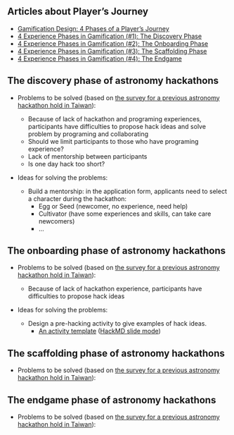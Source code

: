## Articles about Player’s Journey
* [Gamification Design: 4 Phases of a Player’s Journey](https://yukaichou.com/gamification-examples/experience-phases-game/)
* [4 Experience Phases in Gamification (#1): The Discovery Phase](https://yukaichou.com/gamification-study/4-experience-phases-gamification-1-discovery-phase/)
* [4 Experience Phases in Gamification (#2): The Onboarding Phase](https://yukaichou.com/gamification-study/4-experience-phases-gamification-2-onboarding-phase/)
* [4 Experience Phases in Gamification (#3): The Scaffolding Phase](https://yukaichou.com/gamification-study/4-experience-phases-gamification-3-scaffolding-phase/)
* [4 Experience Phases in Gamification (#4): The Endgame](https://yukaichou.com/gamification-study/4-experience-phases-gamification-4-endgame/)

## The discovery phase of astronomy hackathons
* Problems to be solved (based on [the survey for a previous astronomy hackathon hold in Taiwan](https://coggle.it/diagram/XO_ETNAsCBx_Q-6r/t/20190525%E8%88%88%E5%A4%A7%E9%99%84%E4%B8%AD%E5%A4%A9%E6%96%87%E9%BB%91%E5%AE%A2%E6%9D%BE%E5%8F%83%E8%88%87%E8%80%85%E5%95%8F%E5%8D%B7%E5%9B%9E%E9%A5%8B/5de4484f926ef6a3842e2b0bbbfef87af42cb01b847269970d1559ca345cd6e5)):
  * Because of lack of hackathon and programing experiences, participants have difficulties to propose hack ideas and solve problem by programing and collaborating
  * Should we limit participants to those who have programing experience?
  * Lack of mentorship between participants
  * Is one day hack too short?
  
* Ideas for solving the problems:
  * Build a mentorship: in the application form, applicants need to select a character during the hackathon:
    * Egg or Seed (newcomer, no experience, need help)
    * Cultivator (have some experiences and skills, can take care newcomers)
    * ... 


## The onboarding phase of astronomy hackathons
* Problems to be solved (based on [the survey for a previous astronomy hackathon hold in Taiwan](https://coggle.it/diagram/XO_ETNAsCBx_Q-6r/t/20190525%E8%88%88%E5%A4%A7%E9%99%84%E4%B8%AD%E5%A4%A9%E6%96%87%E9%BB%91%E5%AE%A2%E6%9D%BE%E5%8F%83%E8%88%87%E8%80%85%E5%95%8F%E5%8D%B7%E5%9B%9E%E9%A5%8B/5de4484f926ef6a3842e2b0bbbfef87af42cb01b847269970d1559ca345cd6e5)):
  * Because of lack of hackathon experience, participants have difficulties to propose hack ideas

* Ideas for solving the problems:
  * Design a pre-hacking activity to give examples of hack ideas.
    * [An activity template](./OnboardingPhase_PreHackingActivity.md) ([HackMD slide mode](https://hackmd.io/@astrobackhacker/By8aMzNSS))


## The scaffolding phase of astronomy hackathons
* Problems to be solved (based on [the survey for a previous astronomy hackathon hold in Taiwan](https://coggle.it/diagram/XO_ETNAsCBx_Q-6r/t/20190525%E8%88%88%E5%A4%A7%E9%99%84%E4%B8%AD%E5%A4%A9%E6%96%87%E9%BB%91%E5%AE%A2%E6%9D%BE%E5%8F%83%E8%88%87%E8%80%85%E5%95%8F%E5%8D%B7%E5%9B%9E%E9%A5%8B/5de4484f926ef6a3842e2b0bbbfef87af42cb01b847269970d1559ca345cd6e5)):


## The endgame phase of astronomy hackathons
* Problems to be solved (based on [the survey for a previous astronomy hackathon hold in Taiwan](https://coggle.it/diagram/XO_ETNAsCBx_Q-6r/t/20190525%E8%88%88%E5%A4%A7%E9%99%84%E4%B8%AD%E5%A4%A9%E6%96%87%E9%BB%91%E5%AE%A2%E6%9D%BE%E5%8F%83%E8%88%87%E8%80%85%E5%95%8F%E5%8D%B7%E5%9B%9E%E9%A5%8B/5de4484f926ef6a3842e2b0bbbfef87af42cb01b847269970d1559ca345cd6e5)):